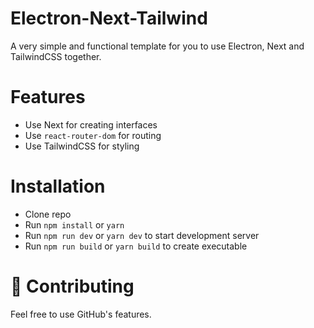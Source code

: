 # Electron-Next-Tailwind
A very simple and functional template for you to use Electron, Next and TailwindCSS together.

# Features

-   Use Next for creating interfaces
-   Use `react-router-dom` for routing
-   Use TailwindCSS for styling

# Installation

-   Clone repo
-   Run `npm install` or `yarn`
-   Run `npm run dev` or `yarn dev` to start development server
-   Run `npm run build` or `yarn build` to create executable

# 🧦 Contributing
Feel free to use GitHub's features.